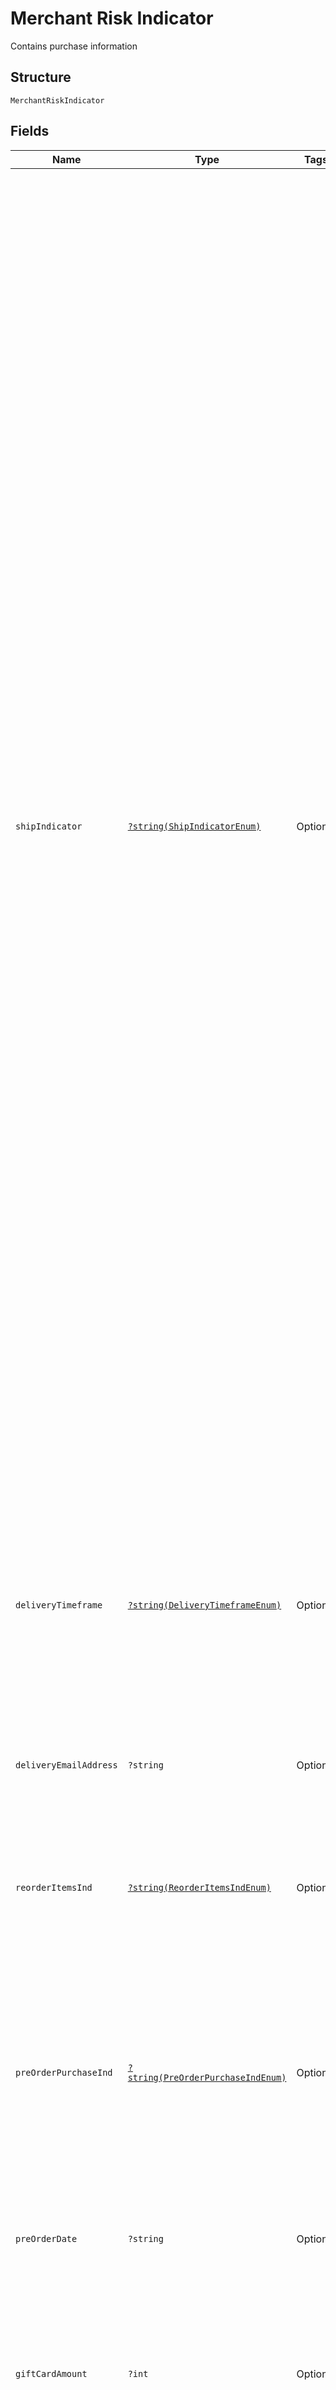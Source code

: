 
# Merchant Risk Indicator

Contains purchase information

## Structure

`MerchantRiskIndicator`

## Fields

| Name | Type | Tags | Description | Getter | Setter |
|  --- | --- | --- | --- | --- | --- |
| `shipIndicator` | [`?string(ShipIndicatorEnum)`](../../doc/models/ship-indicator-enum.md) | Optional | Indicates shipping method chosen for the transaction. Merchants must choose the Shipping Indicator code that most accurately describes the cardholder's specific transaction. If one or more items are included in the sale, use the Shipping Indicator code for the physical goods, or if all digital goods, use the code that describes the most expensive item.<br><br>> 01 - Ship to cardholder's billing address<br>> <br>> 02 - Ship to another verified address on file with merchant<br>> <br>> 03 - Ship to address that is different than the cardholder's billing address<br>> <br>> 04 - "Ship to Store" / Pick-up at local store (Store address shall be populated in shipping address fields)<br>> <br>> 05 - Digital goods (includes online services, electronic gift cards and redemption codes)<br>> <br>> 06 - Travel and Event tickets, not shipped<br>> <br>> 07 - Other (for example, Gaming, digital services not shipped, e-media subscriptions, etc.)<br>> <br>> 08 - Pick-up and go delivery. Availble in EMV 3DS 2.3.1 and later<br>> <br>> 09 - Locker delivery (or other automated pick-up). Availble in EMV 3DS 2.3.1 and later<br>> <br>> 80 - PS-specific value (dependent on the payment scheme type)<br>> <br>> 81 - PS-specific value (dependent on the payment scheme type) | getShipIndicator(): ?string | setShipIndicator(?string shipIndicator): void |
| `deliveryTimeframe` | [`?string(DeliveryTimeframeEnum)`](../../doc/models/delivery-timeframe-enum.md) | Optional | Indicates the merchandise delivery timeframe.<br><br>> 01 - Electronic Delivery<br>> <br>> 02 - Same day shipping<br>> <br>> 03 - Overnight shipping<br>> <br>> 04 - Two-day or more shipping | getDeliveryTimeframe(): ?string | setDeliveryTimeframe(?string deliveryTimeframe): void |
| `deliveryEmailAddress` | `?string` | Optional | For electronic delivery, the email address to which the merchandise was delivered. | getDeliveryEmailAddress(): ?string | setDeliveryEmailAddress(?string deliveryEmailAddress): void |
| `reorderItemsInd` | [`?string(ReorderItemsIndEnum)`](../../doc/models/reorder-items-ind-enum.md) | Optional | Indicates whether the cardholder is reordering previously purchased merchandise.<br><br>> 01 - First time ordered<br>> <br>> 02 - Reordered | getReorderItemsInd(): ?string | setReorderItemsInd(?string reorderItemsInd): void |
| `preOrderPurchaseInd` | [`?string(PreOrderPurchaseIndEnum)`](../../doc/models/pre-order-purchase-ind-enum.md) | Optional | Indicates whether Cardholder is placing an order for merchandise with a future availability or release date.<br><br>> 01 - Merchandise available<br>> <br>> 02 - Future availability | getPreOrderPurchaseInd(): ?string | setPreOrderPurchaseInd(?string preOrderPurchaseInd): void |
| `preOrderDate` | `?string` | Optional | For a pre-ordered purchase, the expected date that the merchandise will be available. Date format must be YYYYMMDD. | getPreOrderDate(): ?string | setPreOrderDate(?string preOrderDate): void |
| `giftCardAmount` | `?int` | Optional | For prepaid or gift card purchase, the purchase amount total of prepaid or gift card(s) in major units (for example, USD 123.45 is 123). | getGiftCardAmount(): ?int | setGiftCardAmount(?int giftCardAmount): void |
| `giftCardCurr` | `?string` | Optional | For prepaid or gift card purchase, the currency code of the card as defined in ISO 4217 except 955 - 964 and 999. | getGiftCardCurr(): ?string | setGiftCardCurr(?string giftCardCurr): void |
| `giftCardCount` | `?int` | Optional | For prepaid or gift card purchase, total count of individual prepaid or gift cards/codes purchased.<br>**Constraints**: `>= 0`, `<= 99` | getGiftCardCount(): ?int | setGiftCardCount(?int giftCardCount): void |
| `transChar` | [`?(string(TransCharEnum)[])`](../../doc/models/trans-char-enum.md) | Optional | Available starting in EMV 3DS 2.3.1.1.  Indicates to the ACS specific transactions identified by the Merchant.<br><br>> 01 - Cryptocurrency transaction<br>> <br>> 02 - NFT transaction<br>> <br>**Constraints**: *Minimum Items*: `1`, *Maximum Items*: `2` | getTransChar(): ?array | setTransChar(?array transChar): void |

## Example (as JSON)

```json
{
  "ship_indicator": "01",
  "delivery_timeframe": "02",
  "delivery_email_address": "fortis@example.com",
  "reorder_items_ind": "01",
  "pre_order_purchase_ind": "01"
}
```

